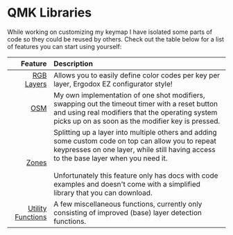 # QMK Libraries

While working on customizing my keymap I have isolated some parts of code so they could be reused by others. Check out the table below for a list of features you can start using yourself:

Feature|Description
--:|:--
[RGB Layers](/qmk-lib/rgb-layers/)|Allows you to easily define color codes per key per layer, Ergodox EZ configurator style!
[OSM](/qmk-lib/osm/)|My own implementation of one shot modifiers, swapping out the timeout timer with a reset button and using real modifiers that the operating system picks up on as soon as the modifier key is pressed.
[Zones](/qmk-lib/zones/)|Splitting up a layer into multiple others and adding some custom code on top can allow you to repeat keypresses on one layer, while still having access to the base layer when you need it.<br><br>Unfortunately this feature only has docs with code examples and doesn't come with a simplified library that you can download.
[Utility Functions](/qmk-lib/utility-functions/)|A few miscellaneous functions, currently only consisting of improved (base) layer detection functions.
